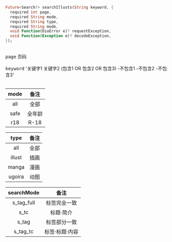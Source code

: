 ```dart
Future<Search?> searchIllusts(String keyword, {
  required int page,
  required String mode,
  required String type,
  required String mode,
  void Function(DioError e)? requestException,
  void Function(Exception e)? decodeException,
});
```
<br>
<kbd>page</kbd> 页码
<br><br>
<kbd>keyword</kbd> '关键字1 关键字2 (包含1 OR 包含2 OR 包含3) -不包含1 -不包含2 -不包含3'
<br><br>

| mode | 备注 |
| :----: | :----: |
| all | 全部 |
| safe | 全年龄 |
| r18 | R-18 |

| type | 备注 |
| :----: | :----: |
| all | 全部 |
| illust | 插画 |
| manga | 漫画 |
| ugoira | 动图 |

| searchMode | 备注 |
| :----: | :----: |
| s_tag_full | 标签完全一致 |
| s_tc | 标题·简介 |
| s_tag | 标签部分一致 |
| s_tag_tc | 标签·标题·内容 |

